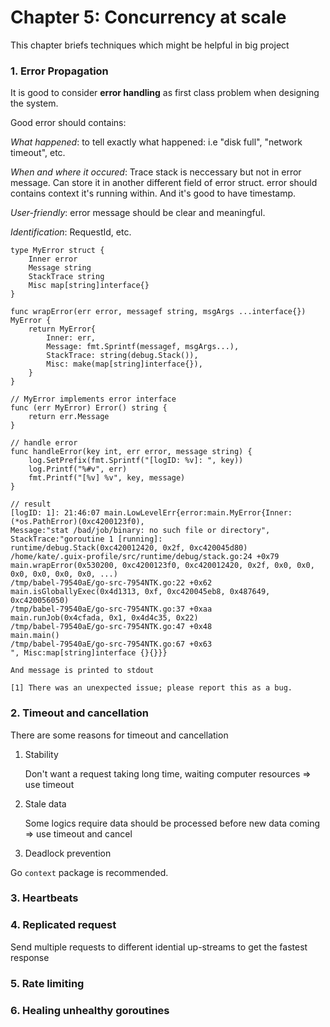# Chapter 5: Concurrency at scale 
This chapter briefs techniques which might be helpful in big project 

### 1. Error Propagation
It is good to consider **error handling** as first class problem when designing the system.

Good error should contains:

*What happened*: to tell exactly what happened: i.e "disk full", "network timeout", etc.
	
*When and where it occured*: Trace stack is neccessary but not in error message. Can store it in another different field of error struct. error should contains context it's running within. And it's good to have timestamp.
	
*User-friendly*: error message should be clear and meaningful.
	
*Identification*: RequestId, etc.

~~~
type MyError struct {
	Inner error
	Message string
	StackTrace string
	Misc map[string]interface{}
}

func wrapError(err error, messagef string, msgArgs ...interface{}) MyError {
	return MyError{
		Inner: err,
		Message: fmt.Sprintf(messagef, msgArgs...),
		StackTrace: string(debug.Stack()),
		Misc: make(map[string]interface{}),
	}
}

// MyError implements error interface
func (err MyError) Error() string { 
	return err.Message
}

// handle error
func handleError(key int, err error, message string) {
	log.SetPrefix(fmt.Sprintf("[logID: %v]: ", key))
	log.Printf("%#v", err)
	fmt.Printf("[%v] %v", key, message)
}

// result
[logID: 1]: 21:46:07 main.LowLevelErr{error:main.MyError{Inner:(*os.PathError)(0xc4200123f0),
Message:"stat /bad/job/binary: no such file or directory",
StackTrace:"goroutine 1 [running]:
runtime/debug.Stack(0xc420012420, 0x2f, 0xc420045d80)
/home/kate/.guix-profile/src/runtime/debug/stack.go:24 +0x79
main.wrapError(0x530200, 0xc4200123f0, 0xc420012420, 0x2f, 0x0, 0x0,
0x0, 0x0, 0x0, 0x0, ...)
/tmp/babel-79540aE/go-src-7954NTK.go:22 +0x62
main.isGloballyExec(0x4d1313, 0xf, 0xc420045eb8, 0x487649, 0xc420056050)
/tmp/babel-79540aE/go-src-7954NTK.go:37 +0xaa
main.runJob(0x4cfada, 0x1, 0x4d4c35, 0x22)
/tmp/babel-79540aE/go-src-7954NTK.go:47 +0x48
main.main()
/tmp/babel-79540aE/go-src-7954NTK.go:67 +0x63
", Misc:map[string]interface {}{}}}

And message is printed to stdout

[1] There was an unexpected issue; please report this as a bug.
~~~

### 2. Timeout and cancellation
There are some reasons for timeout and cancellation

1. Stability
	
	Don't want a request taking long time, waiting computer resources => use timeout
	 
2. Stale data
	
	Some logics require data should be processed before new data coming => use timeout and cancel
	
3. Deadlock prevention

Go `context` package is recommended.

### 3. Heartbeats
### 4. Replicated request
Send multiple requests to different idential up-streams to get the fastest response
### 5. Rate limiting
### 6. Healing unhealthy goroutines


